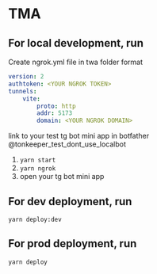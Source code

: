 # TMA

## For local development, run 

Create ngrok.yml file in twa folder format
```yml
version: 2
authtoken: <YOUR NGROK TOKEN>
tunnels:
    vite:
        proto: http
        addr: 5173
        domain: <YOUR NGROK DOMAIN>
```

link <YOUR NGROK DOMAIN> to your test tg bot mini app in botfather
@tonkeeper_test_dont_use_localbot

1. `yarn start`
2. `yarn ngrok`
3. open your tg bot mini app

## For dev deployment, run
`yarn deploy:dev`

## For prod deployment, run
`yarn deploy`
